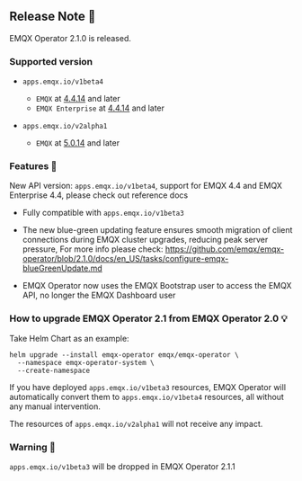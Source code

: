 ## Release Note 🍻

EMQX Operator 2.1.0 is released.

### Supported version

- `apps.emqx.io/v1beta4`

  - `EMQX` at [4.4.14](https://www.emqx.com/en/changelogs/broker/4.4.8) and later
  - `EMQX Enterprise` at [4.4.14](https://www.emqx.com/en/changelogs/enterprise/4.4.8) and later

- `apps.emqx.io/v2alpha1`

  - `EMQX` at [5.0.14](https://www.emqx.com/en/changelogs/broker/5.0.14) and later

### Features 🌈

New API version: `apps.emqx.io/v1beta4`, support for EMQX 4.4 and EMQX Enterprise 4.4, please check out reference docs

- Fully compatible with  `apps.emqx.io/v1beta3`

- The new blue-green updating feature ensures smooth migration of client connections during EMQX cluster upgrades, reducing peak server pressure, For more info please check: https://github.com/emqx/emqx-operator/blob/2.1.0/docs/en_US/tasks/configure-emqx-blueGreenUpdate.md

- EMQX Operator now uses the EMQX Bootstrap user to access the EMQX API, no longer the EMQX Dashboard user

### How to upgrade EMQX Operator 2.1 from EMQX Operator 2.0 💡

Take Helm Chart as an example:

```
helm upgrade --install emqx-operator emqx/emqx-operator \
  --namespace emqx-operator-system \
  --create-namespace
```

If you have deployed `apps.emqx.io/v1beta3` resources, EMQX Operator will automatically convert them to `apps.emqx.io/v1beta4` resources, all without any manual intervention.

The resources of `apps.emqx.io/v2alpha1` will not receive any impact.

### Warning 🚨	

`apps.emqx.io/v1beta3` will be dropped in EMQX Operator 2.1.1
